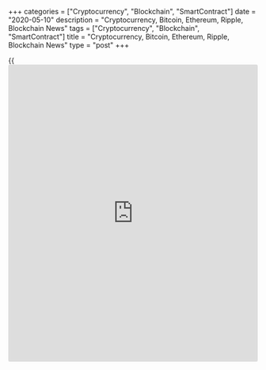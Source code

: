 +++
categories = ["Cryptocurrency", "Blockchain", "SmartContract"]
date = "2020-05-10"
description = "Cryptocurrency, Bitcoin, Ethereum, Ripple, Blockchain News"
tags = ["Cryptocurrency", "Blockchain", "SmartContract"]
title = "Cryptocurrency, Bitcoin, Ethereum, Ripple, Blockchain News"
type = "post"
+++

{{<iframe id="large-banner" src="https://www.bounty.group/#slide=24.0" width="100%" height="600" scrolling="no" style="border: 0px solid rgb(216, 221, 230); border-radius: 3px;">}}



[ ![logo][1] ][2]

![logo][3]

  * [▮ Home][4]
  * [ ▮ Business][5]
    * [ Latest Headlines][6]
    * [Top Stories][7]
    * [Breaking News][8]
    * [Earnings][9]
    * [Biotech][10]
    * [Investors][11]
    * [Stock Alerts][12]
    * [IPOs][13]
    * [M&A][14]
    * [Canadian][15]
    * [UK][16]
    * [Key Wallstreet Events][17]
    * [▮ Industry News][18]
      * [ Technology][19]
      * [ Software][20]
      * [ Banking][21]
      * [ Automotive][22]
      * [ Energy][23]
      * [More][24]
    * ▮ Corp. Calendars
      * [Dividends][25]
      * [Stock Splits][26]
      * [ Buybacks][27]
      * [ Conference Calls][28]
    * ▮ Earnings Calendars
      * [Earnings Calendar][29]
      * [ Pos Pre-announcements][30]
      * [ Profit Warnings][31]
      * [ Positive Surprise][32]
      * [ Negative Surprise][33]
      * [ Latest Earnings][34]
    * ▮ FDA Calendars
      * [Drug Approvals][35]
      * [ Device Approvals][36]
      * [ Clinical Trial Calendar][37]
    * ▮ Ratings Changes 
      * [Upgrades][38]
      * [Downgrades][39]
      * [ Cov Initiations][40]
      * [ Cov. Reiterated][41]
  * [ ▮ Economy][42]
    * [ US][43]
    * [ Europe][44]
    * [ Asia][45]
    * [ Global][46]
    * [ Economic Calendar][47]
    * [ Economic Scorecard][48]
    * [ Fed Members][49]
  * [ ▮Crypto ][50]
    * [ Cryptocurrency][51]
    * [ Blockchain][52]
  * [ ▮ Markets][53]
    * [ Morning Mkt Analysis][54]
    * [US Commentary][55]
    * [ European Commentary][56]
    * [ Asian Commentary][57]
    * [ Canadian Commentary][58]
    * [ Indian Commentary][59]
    * [Commodities][60]
    * [Bonds][61]
    * [Currencies][62]
  * [ ▮ Politics][63]
    * [ US][64]
    * [ World][65]
    * [White House][66]
    * [Elections][67]
    * [Congress][68]
    * [General News][69]
  * [ ▮ Forex][70]
    * [ FX Top Stories][71]
    * [ Currency Analysis][62]
    * [ Currency Alerts][72]
    * [ Economic Calendar][47]
    * [ Economic Scorecard][48]
  * [ ▮ Health NEW][73]
    * [ Coronavirus][74]
    * [ COVID-19 Calendar NEW][75]
    * [ Diet & Fitness][76]
    * [Cannabis][77]
    * [Kids Health][78]
    * [Men's Health][79]
    * [Women's Health][80]
    * [Cancer News][81]
    * [Drug Development][82]
    * [Mental Health][83]
  * [ ▮ Entertainment][84]
    * [ Top Stories][85]
    * [Slide Shows][86]
    * [ Game of Thrones][87]
    * ▮ Music [news](https://www.letsplayfx.com/blog/forex-news-website/)
      * [Pop][88]
      * [Rock][89]
      * [ Classic Rock][90]
      * [Rap/Hip-Hop][91]
      * [Country][92]
      * [ Alternative][93]
      * [Oldies][94]
      * [All Genre][95]
  * [▮ Content Licensing][96]
    * [Newswires & Feeds][97]
    * [Content Syndication][98]
    * [Digital Signage Services][99]
    * [Radio News Services][100]
  * [ ▮ Premium][101]
    * [Intelligent Investor][102]
    * [Emerging Biostocks][103]
    * [Under The Radar][104]
    * [Short-Term Investor][105]
    * [Login][106]
  * ▮ More
    * [Free Content][107]
    * [RSS Feeds][108]
    * [Press Releases][109]
    * [Search][110]
    * [Contact Us][111]

[][2]

  * [Home][4]
  * [ Business][5]
    * [ Latest Headlines][6]
    * [Top Stories][7]
    * [Breaking News][8]
    * [Earnings][9]
    * [Biotech][10]
    * [Investors][11]
    * [Stock Alerts][12]
    * [IPOs][13]
    * [M&A][14]
    * [Canadian][15]
    * [UK][16]
    * [Key Wallstreet Events][17]
    * [Industry News][18]
      * [ Technology][19]
      * [ Software][20]
      * [ Banking][21]
      * [ Automotive][22]
      * [ Energy][23]
      * [More][24]
    * Corp. Calendars
      * [Dividends][25]
      * [Stock Splits][26]
      * [ Buybacks][27]
      * [ Conference Calls][28]
    * Earnings Calendars
      * [Earnings Calendar][29]
      * [ Pos Pre-announcements][30]
      * [ Profit Warnings][31]
      * [ Positive Surprise][32]
      * [ Negative Surprise][33]
      * [ Latest Earnings][34]
    * FDA Calendars
      * [Drug Approvals][35]
      * [ Device Approvals][36]
      * [ Clinical Trial Calendar][37]
    * Ratings Changes 
      * [Upgrades][38]
      * [Downgrades][39]
      * [ Cov Initiations][40]
      * [ Cov. Reiterated][41]
  * [ Economy][42]
    * [ US][43]
    * [ Europe][44]
    * [ Asia][45]
    * [ Global][46]
    * [ Economic Calendar][47]
    * [ Economic Scorecard][48]
    * [ Fed Members][49]
  * [ Crypto ][50]
    * [ Cryptocurrency][51]
    * [ Blockchain][52]
  * [ Markets][53]
    * [ Morning Mkt Analysis][54]
    * [US Commentary][55]
    * [ European Commentary][56]
    * [ Asian Commentary][57]
    * [ Canadian Commentary][58]
    * [ Indian Commentary][59]
    * [Commodities][60]
    * [Bonds][61]
    * [Currencies][62]
  * [ Politics][63]
    * [ US][64]
    * [ World][65]
    * [White House][66]
    * [Elections][67]
    * [Congress][68]
    * [General News][69]
  * [ Forex][70]
    * [ FX Top Stories][71]
    * [ Currency Analysis][62]
    * [ Currency Alerts][72]
    * [ Economic Calendar][47]
    * [ Economic Scorecard][48]
  * [ Health NEW][73]
    * [ Coronavirus][74]
    * [ COVID-19 Calendar NEW][75]
    * [ Diet & Fitness][76]
    * [Cannabis][77]
    * [Kids Health][78]
    * [Men's Health][79]
    * [Women's Health][80]
    * [Cancer News][81]
    * [Drug Development][82]
    * [Mental Health][83]
  * [ Entertainment][84]
    * [ Top Stories][85]
    * [Slide Shows][86]
    * [ Game of Thrones][87]
    * Music [news](https://www.letsplayfx.com/blog/forex-news-website/)
      * [Pop][88]
      * [Rock][89]
      * [ Classic Rock][90]
      * [Rap/Hip-Hop][91]
      * [Country][92]
      * [ Alternative][93]
      * [Oldies][94]
      * [All Genre][95]
  * [Content Licensing][96]
    * [Newswires & Feeds][97]
    * [Content Syndication][98]
    * [Digital Signage Services][99]
    * [Radio News Services][100]
  * [ Premium][101]
    * [Intelligent Investor][102]
    * [Emerging Biostocks][103]
    * [Under The Radar][104]
    * [Short-Term Investor][105]
    * [Login][106]
  * More
    * [Free Content][107]
    * [RSS Feeds][108]
    * [Press Releases][109]
    * [Search][110]
    * [Contact Us][111]

# Cryptocurrency News

[![Share][112]][113]

[Tweet][114]

BitcoinLitecoinEthereum Ripple

Price (USD)

1h12h1d 1w1m3m 1y

![Chart_COINBASE_SPOT_BTC_USD_2_13.jpg][115]

*Time In UTC / GMT

Price Updates

BTC/USD| 8524.36  
---|---  
LTC/USD| 41.37  
ETH/USD| 186.17  
XRP/USD| 0.1938  
  
Updated at 5/10/2020 8:00:16 PM UTC

Follow RTT

[![Facebook][116]][117]

[![Twitter][118]][119]

[![Instagram][120]][121]

[![RSS][122]][108]

  * Editor's Pick 
  * Most Read 
  * Most Emailed

###  [ FTC Sends 45 More Warning Letters Against False Claims On
COVID-19 Treatment ][123]

###  [ U.S. Not To Seek Recall Of 56 Mln Takata Air Bag Inflators ][124]

###  [ Facebook To Reportedly Allow Employees To Work From Home Till
Year End ][125]

###  [ Sobeauty Recalls Magnetic Ball Sets For Risks To Children ][126]

###  [ Rupert Murdoch Gives Up Annual Cash Bonus ][127]

###  [ Lyft To Require Drivers, Passengers To Wear Face Masks ][128]

###  [ Neiman Marcus Files For Bankruptcy Protection ][129]

###  [ Economic Recovery May Vary By Location: NRF Chief Economist
][130]

###  [ J.C. Penney, Sephora Settle Dispute Over Beauty Boutiques ][131]

###  [ FDA Approves Novartis Drug To Treat Non-small Cell Lung Cancer
][132]

###  [ Pickup And Delivery To Become Part Of The 'new Normal' : Walmart
CEO ][133]

###  [ Prepac Recalls 4-Drawer Chests ][134]

###  [ Hertz Reaches Forbearances And Limited Waivers With Lenders To
Avoid Bankruptcy ][135]

###  [ FDA Decision On BMY's Drug Postponed, ENTA's PBC Study Fails,
MGNX Turns Heads ][136]

###  [ Allscripts Withdraws Financial Outlook - Quick Facts ][137]

###  [ Pfizer Starts Human Trials Of Potential Coronavirus Vaccine In
U.S. ][138]

###  [ ARDS In COVID-19 Battle, AKBA's Kidney Disease Drug Hits Goals,
VAPO On A Roll ][139]

###  [ Lufthansa Suspends Dividend; Passengers Down 99% ][140]

###  [ SkyWest Q1 Profit Drops, But Stock Up ][141]

###  [ Fidelity National Information Services Q1 adjusted earnings
Inline With Estimates][142]

###  [ Bank Of America Gets $24.9 Bln Loan Approvals For Small
Businesses Under PPP ][143]

###  [ Pluristem: FDA Clears IND Application For Phase II COVID-19 Study
][144]

###  [ Stock Alert: Pluristem Shares Up 24% In Premarket On FDA
Clearance News ][145]

###  [ Henry Schein Inc. Q1 adjusted earnings Beat Estimates][146]

###  [ Sun Life Financial Inc. Q1 adjusted earnings of C$1.31 per
share][147]

###  [ Equity Residential Withdraws 2020 Guidance - Quick Facts ][148]

###  [ Arista Networks, Inc. Q1 adjusted earnings Beat Estimates][149]

###  [ Stock Alert: Nike Inc. ][150]

###  [ Stock Alert: EverQuote Up 30% On Q1 Results, Outlook ][151]

###  [ Stock Alert: SG Blocks Jumps 34% On Distribution Deal For
COVID-19 Rapid Tests ][152]

###  [ Kirby Q1 Adj. Earnings Beat View; Withdraws FY20 Outlook - Quick
Facts ][153]

###  [ A.O. Smith Corp Q1 Earnings Decline][154]

###  [ Cincinnati Bell Reports Adj. Profit In Q1 - Quick Facts ][155]

###  [ Regeneron Pharmaceuticals Q1 adjusted earnings Beat
Estimates][156]

###  [ Carnival Plc: P&O Cruises Extends Pause In Australia, New Zealand
- Quick Facts ][157]

###  [ HUGO BOSS Posts Loss In Q1; Sales Down 16% - Quick Facts ][158]

[Cryptocurrency][159]

![[Libra](https://www.playgroundfx.com/blog/libra-creator/) stuartlevey 050820][160]

## [Libra Association Appoints Stuart Levey As First CEO ][161]

  
  
The Libra Association, a consortium of major financial partners of
Facebook's Libra cryptocurrency project, has appointed Stuart Levey, a
former under secretary with the U.S. government, as its first chief
executive officer. He will join the Libra Association later this summer
and will be based out of Washington, D.C.

##  [Paxful Launches Bitcoin Donation Campaign To Combat COVID-19 In
Africa ][162]

##  [CipherTrace Launches Armada To Help Banks Detect Risky Crypto Blind
Spots ][163]

##  [BitPay Adds Support For Binance Stablecoin For Global Payments
][164]

##  [Successful Attacks By Ransomware Slowing Down In 2020 Amid
COVID-19: Study ][165]

##  [Riot Blockchain Co-locates To Reduce Direct Mining Production Costs
][166]

[Read More][159]  

[Blockchain][167]

![ufc chiliz 050720][168]

## [UFC Partners Chiliz To Offer Blockchain-powered Fan Engagement
][169]

  
  
Ultimate Fighting Championship (UFC) has teamed up with [blockchain](https://www.letsplayfx.com/blog/trade-forex-with-bitcoin/)-
powered fan engagement platform Chiliz ($CHZ) in an exclusive global
partnership to offer fan engagement solutions to their over 318 million
global fans. UFC is an American mixed martial arts (MMA) promotion
company based out of Las Vegas in Nevada. It is one of the fastest
growing sports in the world.

##  [Italian News Agency ANSA Using Blockchain To Fight Fake News ][170]

##  [IBM Blockchain To Address COVID-19 Medical Supply Chain Shortages
][171]

##  [CoinMarketCap Partners Gilded To Autopilot Crypto Invoicing And
Payments ][172]

##  [Sony Develops Blockchain Platform To Integrate Transportation Data
][173]

##  [AirAsia's Logistics Arm Launches Blockchain-powered Air Cargo
Booking ][174]

##  [Wyoming's Carbon County To Place Land Records On Blockchain ][175]

##  [Italian Soccer Club Juventus' Fan Token Begins Trading On CHILZ.NET
][176]

##  [Cargill, Agrocorp, Rabobank Team Up For Blockchain-powered
Agricultural Trade ][177]

##  [Socios.com To Launch COVID-19 Immunity Passes For Football Fans
][178]

[Read More][167]  

Cryptocurrency Tutorial

## [Bitcoin Is Back With A Bang][179]

![Slideshow1 Bitcoin 062016 sm][180] Bitcoin, once dismissed as
something reserved for geeks and the cryptography enthusiasts, is back
in the limelight, as the price of the cryptocurrency appreciated in
recent weeks.

Copyright Â(C) 2020 RTTNews. All rights reserved. By using this site,
you agree to the  [Terms of Service][181]. [About Us][182]   |
[Contact Us][183]   |   [Privacy][184]   |   [Sitemap][185]

   1. cdn.rtt[news](https://www.letsplayfx.com/blog/forex-news-website/).com/images/v2/rtt[news](https://www.letsplayfx.com/blog/forex-news-website/)-logo.gif
   2. www.rtt[news](https://www.letsplayfx.com/blog/forex-news-website/).com
   3. cdn.rtt[news](https://www.letsplayfx.com/blog/forex-news-website/).com/images/v3/Search-button.png
   4. www.rtt[news](https://www.letsplayfx.com/blog/forex-news-website/).com/Default.aspx
   5. www.rtt[news](https://www.letsplayfx.com/blog/forex-news-website/).com/Content/Business.aspx
   6. www.rtt[news](https://www.letsplayfx.com/blog/forex-news-website/).com/Content/RTTHeadlines.aspx
   7. www.rtt[news](https://www.letsplayfx.com/blog/forex-news-website/).com/list/top-story.aspx
   8. www.rtt[news](https://www.letsplayfx.com/blog/forex-news-website/).com/list/breaking-[news](https://www.letsplayfx.com/blog/forex-news-website/).aspx
   9. www.rtt[news](https://www.letsplayfx.com/blog/forex-news-website/).com/list/earnings.aspx
   10. www.rtt[news](https://www.letsplayfx.com/blog/forex-news-website/).com/Content/Biotechnology.aspx
   11. www.rtt[news](https://www.letsplayfx.com/blog/forex-news-website/).com/Content/Investors.aspx
   12. www.rtt[news](https://www.letsplayfx.com/blog/forex-news-website/).com/list/stock-alerts.aspx?utm_source=rtt[news](https://www.letsplayfx.com/blog/forex-news-website/)&utm_campaign=stockalertmenu
   13. www.rtt[news](https://www.letsplayfx.com/blog/forex-news-website/).com/list/ipos.aspx
   14. www.rtt[news](https://www.letsplayfx.com/blog/forex-news-website/).com/list/mergers.aspx
   15. www.rtt[news](https://www.letsplayfx.com/blog/forex-news-website/).com/list/canadian-[news](https://www.letsplayfx.com/blog/forex-news-website/).aspx
   16. www.rtt[news](https://www.letsplayfx.com/blog/forex-news-website/).com/list/uk-top-story.aspx
   17. www.rtt[news](https://www.letsplayfx.com/blog/forex-news-website/).com/list/ws-events.aspx
   18. www.rtt[news](https://www.letsplayfx.com/blog/forex-news-website/).com/Content/Industries.aspx
   19. www.rtt[news](https://www.letsplayfx.com/blog/forex-news-website/).com/content/industry[news](https://www.letsplayfx.com/blog/forex-news-website/).aspx?industry=technology
   20. www.rtt[news](https://www.letsplayfx.com/blog/forex-news-website/).com/content/industry[news](https://www.letsplayfx.com/blog/forex-news-website/).aspx?industry=Software
   21. www.rtt[news](https://www.letsplayfx.com/blog/forex-news-website/).com/content/industry[news](https://www.letsplayfx.com/blog/forex-news-website/).aspx?industry=Banking
   22. www.rtt[news](https://www.letsplayfx.com/blog/forex-news-website/).com/content/industry[news](https://www.letsplayfx.com/blog/forex-news-website/).aspx?industry=Automotive
   23. www.rtt[news](https://www.letsplayfx.com/blog/forex-news-website/).com/content/industry[news](https://www.letsplayfx.com/blog/forex-news-website/).aspx?industry=Energy
   24. www.rtt[news](https://www.letsplayfx.com/blog/forex-news-website/).com/content/industries.aspx
   25. www.rtt[news](https://www.letsplayfx.com/blog/forex-news-website/).com/Calendar/Dividend.aspx
   26. www.rtt[news](https://www.letsplayfx.com/blog/forex-news-website/).com/CorpInfo/StockSplits.aspx
   27. www.rtt[news](https://www.letsplayfx.com/blog/forex-news-website/).com/CorpInfo/StockBuybacks.aspx
   28. www.rtt[news](https://www.letsplayfx.com/blog/forex-news-website/).com/CorpInfo/ConferenceCalls.aspx
   29. www.rtt[news](https://www.letsplayfx.com/blog/forex-news-website/).com/Calendar/Earnings.aspx
   30. www.rtt[news](https://www.letsplayfx.com/blog/forex-news-website/).com/Calendar/PositiveEarningsAnnouncement.aspx
   31. www.rtt[news](https://www.letsplayfx.com/blog/forex-news-website/).com/Calendar/ProfitWarnings.aspx
   32. www.rtt[news](https://www.letsplayfx.com/blog/forex-news-website/).com/Earnings/PositiveSurprises.aspx
   33. www.rtt[news](https://www.letsplayfx.com/blog/forex-news-website/).com/Earnings/NegativeSurprises.aspx
   34. www.rtt[news](https://www.letsplayfx.com/blog/forex-news-website/).com/Earnings/LatestEarnings.aspx
   35. www.rtt[news](https://www.letsplayfx.com/blog/forex-news-website/).com/CorpInfo/FDACalendar.aspx
   36. www.rtt[news](https://www.letsplayfx.com/blog/forex-news-website/).com/CorpInfo/FDADeviceApprovals.aspx
   37. www.rtt[news](https://www.letsplayfx.com/blog/forex-news-website/).com/CorpInfo/ClinicalTrialCalendar.aspx
   38. www.rtt[news](https://www.letsplayfx.com/blog/forex-news-website/).com/CorpInfo/Upgrades.aspx
   39. www.rtt[news](https://www.letsplayfx.com/blog/forex-news-website/).com/CorpInfo/Downgrades.aspx
   40. www.rtt[news](https://www.letsplayfx.com/blog/forex-news-website/).com/CorpInfo/CoverageInitiate.aspx
   41. www.rtt[news](https://www.letsplayfx.com/blog/forex-news-website/).com/CorpInfo/CoverageReiterate.aspx
   42. www.rtt[news](https://www.letsplayfx.com/blog/forex-news-website/).com/Content/EconomicNews.aspx
   43. www.rtt[news](https://www.letsplayfx.com/blog/forex-news-website/).com/list/us-economic-[news](https://www.letsplayfx.com/blog/forex-news-website/).aspx
   44. www.rtt[news](https://www.letsplayfx.com/blog/forex-news-website/).com/list/european-economic-[news](https://www.letsplayfx.com/blog/forex-news-website/).aspx
   45. www.rtt[news](https://www.letsplayfx.com/blog/forex-news-website/).com/list/asian-economic-[news](https://www.letsplayfx.com/blog/forex-news-website/).aspx
   46. www.rtt[news](https://www.letsplayfx.com/blog/forex-news-website/).com/list/global-economic-[news](https://www.letsplayfx.com/blog/forex-news-website/).aspx
   47. www.rtt[news](https://www.letsplayfx.com/blog/forex-news-website/).com/CorpInfo/EconomicCalendar.aspx
   48. www.rtt[news](https://www.letsplayfx.com/blog/forex-news-website/).com/economic-scorecard/world-rank/GDP/highest-performance.aspx
   49. www.rtt[news](https://www.letsplayfx.com/blog/forex-news-website/).com/CorpInfo/FedMembers.aspx
   50. www.rtt[news](https://www.letsplayfx.com/blog/forex-news-website/).com/Content/Cryptocurrency.aspx?utm_source=rtt[news](https://www.letsplayfx.com/blog/forex-news-website/)&utm_campaign=crypmenu
   51. www.rtt[news](https://www.letsplayfx.com/blog/forex-news-website/).com/list/cryptocurrency.aspx?utm_source=rtt[news](https://www.letsplayfx.com/blog/forex-news-website/)&utm_campaign=crypmenu
   52. www.rtt[news](https://www.letsplayfx.com/blog/forex-news-website/).com/list/[blockchain](https://www.letsplayfx.com/blog/trade-forex-with-bitcoin/).aspx?utm_source=rtt[news](https://www.letsplayfx.com/blog/forex-news-website/)&utm_campaign=crypmenu
   53. www.rtt[news](https://www.letsplayfx.com/blog/forex-news-website/).com/Content/Markets.aspx
   54. www.rtt[news](https://www.letsplayfx.com/blog/forex-news-website/).com/Content/MarketAnalysis.aspx
   55. www.rtt[news](https://www.letsplayfx.com/blog/forex-news-website/).com/list/us-commentary.aspx
   56. www.rtt[news](https://www.letsplayfx.com/blog/forex-news-website/).com/list/european-commentary.aspx
   57. www.rtt[news](https://www.letsplayfx.com/blog/forex-news-website/).com/list/asian-commentary.aspx
   58. www.rtt[news](https://www.letsplayfx.com/blog/forex-news-website/).com/list/canadian-commentary.aspx
   59. www.rtt[news](https://www.letsplayfx.com/blog/forex-news-website/).com/list/indian-commentary.aspx
   60. www.rtt[news](https://www.letsplayfx.com/blog/forex-news-website/).com/list/commodities.aspx
   61. www.rtt[news](https://www.letsplayfx.com/blog/forex-news-website/).com/list/us-treasury-markets.aspx
   62. www.rtt[news](https://www.letsplayfx.com/blog/forex-news-website/).com/list/forex-commentary.aspx
   63. www.rtt[news](https://www.letsplayfx.com/blog/forex-news-website/).com/Content/Political.aspx
   64. www.rtt[news](https://www.letsplayfx.com/blog/forex-news-website/).com/list/us-political-[news](https://www.letsplayfx.com/blog/forex-news-website/).aspx
   65. www.rtt[news](https://www.letsplayfx.com/blog/forex-news-website/).com/list/political-[news](https://www.letsplayfx.com/blog/forex-news-website/).aspx
   66. www.rtt[news](https://www.letsplayfx.com/blog/forex-news-website/).com/list/white-house.aspx
   67. www.rtt[news](https://www.letsplayfx.com/blog/forex-news-website/).com/list/us-election.aspx
   68. www.rtt[news](https://www.letsplayfx.com/blog/forex-news-website/).com/list/us-congress.aspx
   69. www.rtt[news](https://www.letsplayfx.com/blog/forex-news-website/).com/list/general-[news](https://www.letsplayfx.com/blog/forex-news-website/).aspx
   70. www.rtt[news](https://www.letsplayfx.com/blog/forex-news-website/).com/Content/Forex.aspx
   71. www.rtt[news](https://www.letsplayfx.com/blog/forex-news-website/).com/list/forex-top-story.aspx
   72. www.rtt[news](https://www.letsplayfx.com/blog/forex-news-website/).com/list/currency-markets.aspx
   73. www.rtt[news](https://www.letsplayfx.com/blog/forex-news-website/).com/Content/Health.aspx
   74. www.rtt[news](https://www.letsplayfx.com/blog/forex-news-website/).com/list/coronavirus.aspx
   75. www.rtt[news](https://www.letsplayfx.com/blog/forex-news-website/).com/corpinfo/covid-19-drugs-in-development.aspx
   76. www.rtt[news](https://www.letsplayfx.com/blog/forex-news-website/).com/list/diet-nutrition-fitness.aspx
   77. www.rtt[news](https://www.letsplayfx.com/blog/forex-news-website/).com/list/cannabis.aspx
   78. www.rtt[news](https://www.letsplayfx.com/blog/forex-news-website/).com/list/kids-health.aspx
   79. www.rtt[news](https://www.letsplayfx.com/blog/forex-news-website/).com/list/mens-health.aspx
   80. www.rtt[news](https://www.letsplayfx.com/blog/forex-news-website/).com/list/womens-health.aspx
   81. www.rtt[news](https://www.letsplayfx.com/blog/forex-news-website/).com/list/cancer.aspx
   82. www.rtt[news](https://www.letsplayfx.com/blog/forex-news-website/).com/list/drug-development.aspx
   83. www.rtt[news](https://www.letsplayfx.com/blog/forex-news-website/).com/list/mental-health.aspx
   84. www.rtt[news](https://www.letsplayfx.com/blog/forex-news-website/).com/Content/Entertainment.aspx
   85. www.rtt[news](https://www.letsplayfx.com/blog/forex-news-website/).com/list/entertainment-top-story.aspx
   86. www.rtt[news](https://www.letsplayfx.com/blog/forex-news-website/).com/Content/SlideShow.aspx
   87. www.rtt[news](https://www.letsplayfx.com/blog/forex-news-website/).com/Entertainment/GameOfThrones.aspx
   88. www.rtt[news](https://www.letsplayfx.com/blog/forex-news-website/).com/list/pop-music.aspx
   89. www.rtt[news](https://www.letsplayfx.com/blog/forex-news-website/).com/list/rock-music.aspx
   90. www.rtt[news](https://www.letsplayfx.com/blog/forex-news-website/).com/list/classic-rock-music.aspx
   91. www.rtt[news](https://www.letsplayfx.com/blog/forex-news-website/).com/list/rap-music.aspx
   92. www.rtt[news](https://www.letsplayfx.com/blog/forex-news-website/).com/list/country-music.aspx
   93. www.rtt[news](https://www.letsplayfx.com/blog/forex-news-website/).com/list/alternative-music.aspx
   94. www.rtt[news](https://www.letsplayfx.com/blog/forex-news-website/).com/list/oldies-music.aspx
   95. www.rtt[news](https://www.letsplayfx.com/blog/forex-news-website/).com/list/music.aspx
   96. www.rtt[news](https://www.letsplayfx.com/blog/forex-news-website/).com/ContentLicensing.aspx
   97. www.rtt[news](https://www.letsplayfx.com/blog/forex-news-website/).com/Newsfeeds.aspx
   98. www.rtt[news](https://www.letsplayfx.com/blog/forex-news-website/).com/ContentSyndication.aspx
   99. www.rtt[news](https://www.letsplayfx.com/blog/forex-news-website/).com/Digitalsignage.aspx
   100. www.rtt[news](https://www.letsplayfx.com/blog/forex-news-website/).com/RadioNewsServices.aspx
   101. www.rtt[news](https://www.letsplayfx.com/blog/forex-news-website/).com/Products/Services.aspx
   102. www.rtt[news](https://www.letsplayfx.com/blog/forex-news-website/).com/Products/RTTIntelligent[investor](https://www.fintechee.com/tutorial-for-forex-trading/investor-mode/).aspx
   103. www.rtt[news](https://www.letsplayfx.com/blog/forex-news-website/).com/Products/EBSService.aspx
   104. www.rtt[news](https://www.letsplayfx.com/blog/forex-news-website/).com/Products/UTRService.aspx
   105. www.rtt[news](https://www.letsplayfx.com/blog/forex-news-website/).com/Products/STIService.aspx
   106. www.rtt[news](https://www.letsplayfx.com/blog/forex-news-website/).com/Products/Login.aspx
   107. www.rtt[news](https://www.letsplayfx.com/blog/forex-news-website/).com/Widget/GetWidget.aspx
   108. www.rtt[news](https://www.letsplayfx.com/blog/forex-news-website/).com/rss/RSSArticleList.aspx
   109. www.rtt[news](https://www.letsplayfx.com/blog/forex-news-website/).com/press-releases/list.aspx
   110. www.rtt[news](https://www.letsplayfx.com/blog/forex-news-website/).com/articlesearch.aspx
   111. www.rtt[news](https://www.letsplayfx.com/blog/forex-news-website/).com/[contact](https://www.playgroundfx.com/contact/)us.aspx
   112. cdn.rtt[news](https://www.letsplayfx.com/blog/forex-news-website/).com/images/v2/share-2.jpg
   113. www.addthis.com/bookmark.php
   114. twitter.com/share
   115. media.rtt[news](https://www.letsplayfx.com/blog/forex-news-website/).com/charts/Chart_COINBASE_SPOT_BTC_USD_2_13.jpg
   116. cdn.rtt[news](https://www.letsplayfx.com/blog/forex-news-website/).com/images/v3/Facebook.png (Follow RTTNews On Facebook)
   117. www.facebook.com/RTTTopStories
   118. cdn.rtt[news](https://www.letsplayfx.com/blog/forex-news-website/).com/images/v3/Twitter.png (Follow RTTNews On Twitter)
   119. www.twitter.com/rtt[news](https://www.letsplayfx.com/blog/forex-news-website/)
   120. cdn.rtt[news](https://www.letsplayfx.com/blog/forex-news-website/).com/images/v3/Instagram.png (Follow RTTNews On Instagram)
   121. www.instagram.com/rtt[news](https://www.letsplayfx.com/blog/forex-news-website/)
   122. cdn.rtt[news](https://www.letsplayfx.com/blog/forex-news-website/).com/images/v3/RSS.png (RTTNews RSS Feeds)
   123. www.rtt[news](https://www.letsplayfx.com/blog/forex-news-website/).com/3094397/ftc-sends-45-more-warning-letters-against-false-claims-on-covid-19-treatment.aspx
   124. www.rtt[news](https://www.letsplayfx.com/blog/forex-news-website/).com/3094382/u-s-not-to-seek-recall-of-56-mln-takata-air-bag-inflators.aspx
   125. www.rtt[news](https://www.letsplayfx.com/blog/forex-news-website/).com/3094366/facebook-to-reportedly-allow-employees-to-work-from-home-till-year-end.aspx
   126. www.rtt[news](https://www.letsplayfx.com/blog/forex-news-website/).com/3094356/sobeauty-recalls-magnetic-ball-sets-for-risks-to-children.aspx
   127. www.rtt[news](https://www.letsplayfx.com/blog/forex-news-website/).com/3094355/rupert-murdoch-gives-up-annual-cash-bonus.aspx
   128. www.rtt[news](https://www.letsplayfx.com/blog/forex-news-website/).com/3094336/lyft-to-require-drivers-passengers-to-wear-face-masks.aspx
   129. www.rtt[news](https://www.letsplayfx.com/blog/forex-news-website/).com/3094252/neiman-marcus-files-for-bankruptcy-protection.aspx
   130. www.rtt[news](https://www.letsplayfx.com/blog/forex-news-website/).com/3094192/economic-recovery-may-vary-by-location-nrf-chief-economist.aspx
   131. www.rtt[news](https://www.letsplayfx.com/blog/forex-news-website/).com/3094004/j-c-penney-sephora-settle-dispute-over-beauty-boutiques.aspx
   132. www.rtt[news](https://www.letsplayfx.com/blog/forex-news-website/).com/3093830/fda-approves-novartis-drug-to-treat-non-small-cell-lung-cancer.aspx
   133. www.rtt[news](https://www.letsplayfx.com/blog/forex-news-website/).com/3093826/pickup-and-delivery-to-become-part-of-the-new-normal-walmart-ceo.aspx
   134. www.rtt[news](https://www.letsplayfx.com/blog/forex-news-website/).com/3093823/prepac-recalls-4-drawer-chests.aspx
   135. www.rtt[news](https://www.letsplayfx.com/blog/forex-news-website/).com/3092381/hertz-reaches-forbearances-and-limited-waivers-with-lenders-to-avoid-bankruptcy.aspx
   136. www.rtt[news](https://www.letsplayfx.com/blog/forex-news-website/).com/3093278/fda-decision-on-bmy-s-drug-postponed-enta-s-pbc-study-fails-mgnx-turns-heads.aspx
   137. www.rtt[news](https://www.letsplayfx.com/blog/forex-news-website/).com/3093969/allscripts-withdraws-financial-outlook-quick-facts.aspx
   138. www.rtt[news](https://www.letsplayfx.com/blog/forex-news-website/).com/3092314/pfizer-starts-human-trials-of-potential-coronavirus-vaccine-in-u-s.aspx
   139. www.rtt[news](https://www.letsplayfx.com/blog/forex-news-website/).com/3092627/ards-in-covid-19-battle-akba-s-kidney-disease-drug-hits-goals-vapo-on-a-roll.aspx
   140. www.rtt[news](https://www.letsplayfx.com/blog/forex-news-website/).com/3092191/lufthansa-suspends-dividend-passengers-down-99.aspx
   141. www.rtt[news](https://www.letsplayfx.com/blog/forex-news-website/).com/3094011/skywest-q1-profit-drops-but-stock-up.aspx
   142. www.rtt[news](https://www.letsplayfx.com/blog/forex-news-website/).com/3093604/fidelity-national-information-services-q1-adjusted-earnings-inline-with-estimates.aspx
   143. www.rtt[news](https://www.letsplayfx.com/blog/forex-news-website/).com/3092389/bank-of-america-gets-24-9-bln-loan-approvals-for-small-businesses-under-ppp.aspx
   144. www.rtt[news](https://www.letsplayfx.com/blog/forex-news-website/).com/3094197/pluristem-fda-clears-ind-application-for-phase-ii-covid-19-study.aspx
   145. www.rtt[news](https://www.letsplayfx.com/blog/forex-news-website/).com/3094250/stock-alert-pluristem-shares-up-24-in-premarket-on-fda-clearance-[news](https://www.letsplayfx.com/blog/forex-news-website/).aspx
   146. www.rtt[news](https://www.letsplayfx.com/blog/forex-news-website/).com/3092279/henry-schein-inc-q1-adjusted-earnings-beat-estimates.aspx
   147. www.rtt[news](https://www.letsplayfx.com/blog/forex-news-website/).com/3092556/sun-life-financial-inc-q1-adjusted-earnings-of-c-1-31-per-share.aspx
   148. www.rtt[news](https://www.letsplayfx.com/blog/forex-news-website/).com/3092547/equity-residential-withdraws-2020-guidance-quick-facts.aspx
   149. www.rtt[news](https://www.letsplayfx.com/blog/forex-news-website/).com/3092510/arista-networks-inc-q1-adjusted-earnings-beat-estimates.aspx
   150. www.rtt[news](https://www.letsplayfx.com/blog/forex-news-website/).com/3092470/stock-alert-nike-inc.aspx
   151. www.rtt[news](https://www.letsplayfx.com/blog/forex-news-website/).com/3092433/stock-alert-everquote-up-30-on-q1-results-outlook.aspx
   152. www.rtt[news](https://www.letsplayfx.com/blog/forex-news-website/).com/3092401/stock-alert-sg-blocks-jumps-34-on-distribution-deal-for-covid-19-rapid-tests.aspx
   153. www.rtt[news](https://www.letsplayfx.com/blog/forex-news-website/).com/3092393/kirby-q1-adj-earnings-beat-view-withdraws-fy20-outlook-quick-facts.aspx
   154. www.rtt[news](https://www.letsplayfx.com/blog/forex-news-website/).com/3092241/a-o-smith-corp-q1-earnings-decline.aspx
   155. www.rtt[news](https://www.letsplayfx.com/blog/forex-news-website/).com/3092227/cincinnati-bell-reports-adj-profit-in-q1-quick-facts.aspx
   156. www.rtt[news](https://www.letsplayfx.com/blog/forex-news-website/).com/3092218/regeneron-pharmaceuticals-q1-adjusted-earnings-beat-estimates.aspx
   157. www.rtt[news](https://www.letsplayfx.com/blog/forex-news-website/).com/3092109/carnival-plc-p-o-cruises-extends-pause-in-australia-new-zealand-quick-facts.aspx
   158. www.rtt[news](https://www.letsplayfx.com/blog/forex-news-website/).com/3092101/hugo-boss-posts-loss-in-q1-sales-down-16-quick-facts.aspx
   159. www.rtt[news](https://www.letsplayfx.com/blog/forex-news-website/).com/list/cryptocurrency.aspx
   160. cdn.rtt[news](https://www.letsplayfx.com/blog/forex-news-website/).com/articleimages/ustopstories/2020/may/[Libra](https://www.playgroundfx.com/blog/libra-creator/)-stuartlevey-050820.jpg ([Libra](https://www.playgroundfx.com/blog/libra-creator/) stuartlevey 050820)
   161. www.rtt[news](https://www.letsplayfx.com/blog/forex-news-website/).com/3094360/[Libra](https://www.playgroundfx.com/blog/libra-creator/)-association-appoints-stuart-levey-as-first-ceo.aspx?type=cryp
   162. www.rtt[news](https://www.letsplayfx.com/blog/forex-news-website/).com/3091895/paxful-launches-[bitcoin](https://www.letsplayfx.com/blog/forex-for-bitcoin/)-donation-campaign-to-combat-covid-19-in-africa.aspx?type=cryp
   163. www.rtt[news](https://www.letsplayfx.com/blog/forex-news-website/).com/3090339/ciphertrace-launches-armada-to-help-banks-detect-risky-crypto-blind-spots.aspx?type=cryp
   164. www.rtt[news](https://www.letsplayfx.com/blog/forex-news-website/).com/3089764/bitpay-adds-support-for-[Binance](https://www.playgroundfx.com/blog/binance-creator/)-stablecoin-for-global-payments.aspx?type=cryp
   165. www.rtt[news](https://www.letsplayfx.com/blog/forex-news-website/).com/3088016/successful-attacks-by-ransomware-slowing-down-in-2020-amid-covid-19-study.aspx?type=cryp
   166. www.rtt[news](https://www.letsplayfx.com/blog/forex-news-website/).com/3087602/riot-[blockchain](https://www.letsplayfx.com/blog/trade-forex-with-bitcoin/)-co-locates-to-reduce-direct-mining-production-costs.aspx?type=cryp
   167. www.rtt[news](https://www.letsplayfx.com/blog/forex-news-website/).com/list/[blockchain](https://www.letsplayfx.com/blog/trade-forex-with-bitcoin/).aspx
   168. cdn.rtt[news](https://www.letsplayfx.com/blog/forex-news-website/).com/articleimages/ustopstories/2020/may/ufc-chiliz-050720.jpg (ufc chiliz 050720)
   169. www.rtt[news](https://www.letsplayfx.com/blog/forex-news-website/).com/3093799/ufc-partners-chiliz-to-offer-[blockchain](https://www.letsplayfx.com/blog/trade-forex-with-bitcoin/)-powered-fan-engagement.aspx?type=bloc
   170. www.rtt[news](https://www.letsplayfx.com/blog/forex-news-website/).com/3092430/italian-[news](https://www.letsplayfx.com/blog/forex-news-website/)-agency-ansa-using-[blockchain](https://www.letsplayfx.com/blog/trade-forex-with-bitcoin/)-to-fight-fake-[news](https://www.letsplayfx.com/blog/forex-news-website/).aspx?type=bloc
   171. www.rtt[news](https://www.letsplayfx.com/blog/forex-news-website/).com/3089276/ibm-[blockchain](https://www.letsplayfx.com/blog/trade-forex-with-bitcoin/)-to-address-covid-19-medical-supply-chain-shortages.aspx?type=bloc
   172. www.rtt[news](https://www.letsplayfx.com/blog/forex-news-website/).com/3088894/[Coinmarketcap](https://www.playgroundfx.com/blog/coinmarketcap-creator/)-partners-gilded-to-autopilot-crypto-invoicing-and-payments.aspx?type=bloc
   173. www.rtt[news](https://www.letsplayfx.com/blog/forex-news-website/).com/3088545/sony-develops-[blockchain](https://www.letsplayfx.com/blog/trade-forex-with-bitcoin/)-platform-to-integrate-transportation-data.aspx?type=bloc
   174. www.rtt[news](https://www.letsplayfx.com/blog/forex-news-website/).com/3087153/airasia-s-logistics-arm-launches-[blockchain](https://www.letsplayfx.com/blog/trade-forex-with-bitcoin/)-powered-air-cargo-booking.aspx?type=bloc
   175. www.rtt[news](https://www.letsplayfx.com/blog/forex-news-website/).com/3086801/wyoming-s-carbon-county-to-place-land-records-on-[blockchain](https://www.letsplayfx.com/blog/trade-forex-with-bitcoin/).aspx?type=bloc
   176. www.rtt[news](https://www.letsplayfx.com/blog/forex-news-website/).com/3086508/italian-soccer-club-juventus-fan-token-begins-trading-on-chilz-net.aspx?type=bloc
   177. www.rtt[news](https://www.letsplayfx.com/blog/forex-news-website/).com/3086146/cargill-agrocorp-rabobank-team-up-for-[blockchain](https://www.letsplayfx.com/blog/trade-forex-with-bitcoin/)-powered-agricultural-trade.aspx?type=bloc
   178. www.rtt[news](https://www.letsplayfx.com/blog/forex-news-website/).com/3085793/socios-com-to-launch-covid-19-immunity-passes-for-football-fans.aspx?type=bloc
   179. www.rtt[news](https://www.letsplayfx.com/blog/forex-news-website/).com/slideshow/3458/[bitcoin](https://www.letsplayfx.com/blog/forex-for-bitcoin/)-is-back-with-a-bang.aspx
   180. cdn.rtt[news](https://www.letsplayfx.com/blog/forex-news-website/).com/articleimages/slideshow/2016/june/slideshow1-[bitcoin](https://www.letsplayfx.com/blog/forex-for-bitcoin/)-062016-sm.jpg (Slideshow1 Bitcoin 062016 sm)
   181. www.rtt[news](https://www.letsplayfx.com/blog/forex-news-website/).com/Disclaimer.aspx
   182. www.rtt[news](https://www.letsplayfx.com/blog/forex-news-website/).com/AboutUs.aspx
   183. www.rtt[news](https://www.letsplayfx.com/blog/forex-news-website/).com/ContactUs.aspx
   184. www.rtt[news](https://www.letsplayfx.com/blog/forex-news-website/).com/Privacy.aspx
   185. www.rtt[news](https://www.letsplayfx.com/blog/forex-news-website/).com/Sitemap.aspx